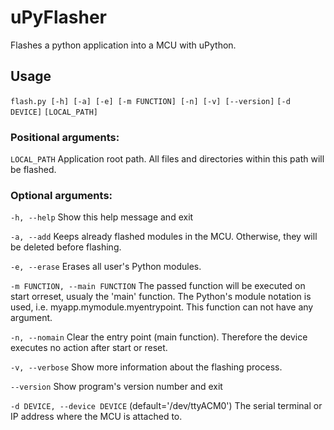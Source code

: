 # uPyFlasher
Flashes a python application into a MCU with uPython.

## Usage
`flash.py [-h] [-a] [-e] [-m FUNCTION] [-n] [-v] [--version]`
                  `[-d DEVICE]`
                  `[LOCAL_PATH]`

### Positional arguments:
  `LOCAL_PATH`
  Application root path. All files and directories within this path will be flashed.

### Optional arguments:
  `-h, --help`
  Show this help message and exit
  
  `-a, --add`
  Keeps already flashed modules in the MCU. Otherwise, they will be deleted before flashing.
  
  `-e, --erase`
  Erases all user's Python modules.
  
  `-m FUNCTION, --main FUNCTION`
The passed function will be executed on start orreset, usualy the 'main' function. The Python's module notation is used, i.e. myapp.mymodule.myentrypoint. This function can not have any argument.

`-n, --nomain`
Clear the entry point (main function). Therefore the device executes no action after start or reset.

`-v, --verbose`
Show more information about the flashing process.

`--version`
Show program's version number and exit

`-d DEVICE, --device DEVICE`
(default='/dev/ttyACM0') The serial terminal or IP address where the MCU is attached to.

